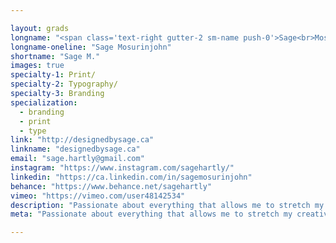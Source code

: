 ```yaml
---

layout: grads
longname: "<span class='text-right gutter-2 sm-name push-0'>Sage<br>Mosurinjohn</span>"
longname-oneline: "Sage Mosurinjohn"
shortname: "Sage M."
images: true
specialty-1: Print/
specialty-2: Typography/
specialty-3: Branding
specialization:
  - branding
  - print
  - type
link: "http://designedbysage.ca"
linkname: "designedbysage.ca"
email: "sage.hartly@gmail.com"
instagram: "https://www.instagram.com/sagehartly/"
linkedin: "https://ca.linkedin.com/in/sagemosurinjohn"
behance: "https://www.behance.net/sagehartly"
vimeo: "https://vimeo.com/user48142534"
description: "Passionate about everything that allows me to stretch my creative skills. My design process is fueled by coffee and pictures of cute dogs."
meta: "Passionate about everything that allows me to stretch my creative skills. My design process is fueled by coffee and pictures of cute dogs."

---
```

